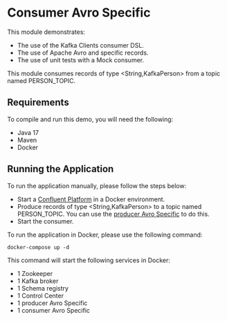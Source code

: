 # Consumer Avro Specific

This module demonstrates:

- The use of the Kafka Clients consumer DSL.
- The use of Apache Avro and specific records.
- The use of unit tests with a Mock consumer.

This module consumes records of type <String,KafkaPerson> from a topic named PERSON_TOPIC.

## Requirements

To compile and run this demo, you will need the following:

- Java 17
- Maven
- Docker

## Running the Application

To run the application manually, please follow the steps below:

- Start a [Confluent Platform](https://docs.confluent.io/platform/current/quickstart/ce-docker-quickstart.html#step-1-download-and-start-cp) in a Docker environment.
- Produce records of type <String,KafkaPerson> to a topic named PERSON_TOPIC. You can use the [producer Avro Specific](../../kafka-producer-quickstarts/kafka-producer-avro-specific) to do this.
- Start the consumer.

To run the application in Docker, please use the following command:

```console
docker-compose up -d
```

This command will start the following services in Docker:

- 1 Zookeeper
- 1 Kafka broker
- 1 Schema registry
- 1 Control Center
- 1 producer Avro Specific
- 1 consumer Avro Specific
